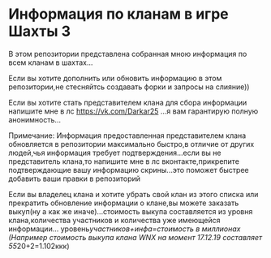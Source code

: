 # Информация по кланам в игре Шахты 3
В этом репозитории представлена собранная мною информация по всем кланам в шахтах...

Если вы хотите дополнить или обновить информацию в этом репозитории,не стесняйтсь создавать форки и запросы на слияние))

Если вы хотите стать представителем клана для сбора информации напишите мне в лс https://vk.com/Darkar25 ...я вам гарантирую полную анонимность...

Примечание:
Информация предоставленная представителем клана обновляется в репозитории максимально быстро,в отличие от других людей,чья информация требует подтверждения...если вы не представитель клана,то напишите мне в лс вконтакте,прикрепите подтверждающие вашу информацию скрины...это поможет быстрее добавить ваши правки в репозиторий

Если вы владелец клана и хотите убрать свой клан из этого списка или прекратить обновление информации о клане,вы можете заказать выкуп(ну а как же иначе)...стоимость выкупа составляется из уровня клана,количества участников и количества уже имеющейся информации...
уровень*участников+инфа=стоимость в миллионах (Например стоимость выкупа клана WNX на момент 17.12.19 составляет 55*20+2=1.102ккк)
